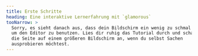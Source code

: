 ```yaml
---
title: Erste Schritte
heading: Eine interaktive Lernerfahrung mit `glamorous`
tooNarrow: >
  Sorry, es sieht danach aus, dass dein Bildschirm ein wenig zu schmal ist,
  um den Editor zu benutzen. Lies dir ruhig das Tutorial durch und schaue dir
  die Seite auf einem größeren Bildschirm an, wenn du selbst Sachen
  ausprobieren möchtest.
---
```

